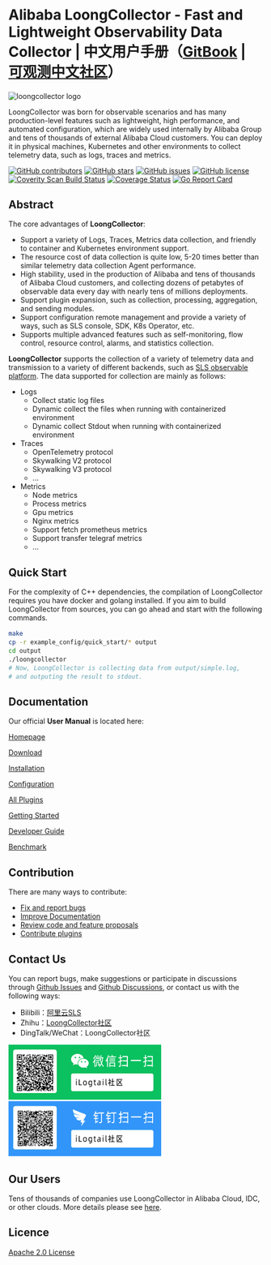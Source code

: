 # Alibaba LoongCollector - Fast and Lightweight Observability Data Collector | 中文用户手册（[GitBook](https://ilogtail.gitbook.io/ilogtail-docs/) | [可观测中文社区](https://open.observability.cn/project/loongcollector/about/)）

<img src="https://ilogtail-community-edition.oss-cn-shanghai.aliyuncs.com/images/logo/jpg/black-blue.jpg" alt="loongcollector logo" height="100px" align="center" />

LoongCollector was born for observable scenarios and has many production-level features such as lightweight, high performance, and automated configuration, which are widely used internally by Alibaba Group and tens of thousands of external Alibaba Cloud customers. You can deploy it in physical machines, Kubernetes and other environments to collect telemetry data, such as logs, traces and metrics.

[![GitHub contributors](https://img.shields.io/github/contributors/alibaba/ilogtail)](https://github.com/alibaba/loongcollector/contributors)
[![GitHub stars](https://img.shields.io/github/stars/alibaba/ilogtail)](https://github.com/alibaba/loongcollector/stargazers)
[![GitHub issues](https://img.shields.io/github/issues/alibaba/ilogtail)](https://github.com/alibaba/loongcollector/issues)
[![GitHub license](https://img.shields.io/github/license/alibaba/ilogtail)](https://github.com/alibaba/loongcollector/blob/main/LICENSE)
[![Coverity Scan Build Status](https://img.shields.io/coverity/scan/28764.svg)](https://scan.coverity.com/projects/alibaba-ilogtail)
[![Coverage Status](https://codecov.io/gh/alibaba/ilogtail/branch/main/graph/badge.svg)](https://codecov.io/gh/alibaba/ilogtail)
[![Go Report Card](https://goreportcard.com/badge/github.com/alibaba/loongcollector)](https://goreportcard.com/report/github.com/alibaba/loongcollector)

## Abstract

The core advantages of **LoongCollector**:

* Support a variety of Logs, Traces, Metrics data collection, and friendly to container and Kubernetes environment support.
* The resource cost of data collection is quite low, 5-20 times better than similar telemetry data collection Agent performance.
* High stability, used in the production of Alibaba and tens of thousands of Alibaba Cloud customers,  and collecting dozens of petabytes of observable data every day with nearly tens of millions deployments.
* Support plugin expansion, such as collection, processing, aggregation, and sending modules.
* Support configuration remote management and provide a variety of ways, such as SLS console, SDK, K8s Operator, etc.
* Supports multiple advanced features such as self-monitoring, flow control, resource control, alarms, and statistics collection.

**LoongCollector** supports the collection of a variety of telemetry data and transmission to a variety of different backends, such as [SLS observable platform](https://www.aliyun.com/product/sls). The data supported for collection are mainly as follows:

* Logs
  * Collect static log files
  * Dynamic collect the files when running with containerized environment
  * Dynamic collect Stdout when running with containerized environment
* Traces
  * OpenTelemetry protocol
  * Skywalking V2 protocol
  * Skywalking V3 protocol
  * ...
* Metrics
  * Node metrics
  * Process metrics
  * Gpu metrics
  * Nginx metrics
  * Support fetch prometheus metrics
  * Support transfer telegraf metrics
  * ...

## Quick Start

For the complexity of C++ dependencies, the compilation of LoongCollector requires you have docker and golang installed. If you aim to build LoongCollector from sources, you can go ahead and start with the following commands.

```bash
make
cp -r example_config/quick_start/* output
cd output
./loongcollector
# Now, LoongCollector is collecting data from output/simple.log,
# and outputing the result to stdout.
```


## Documentation

Our official **User Manual** is located here:

[Homepage](https://ilogtail.gitbook.io/ilogtail-docs/about/readme)

[Download](https://ilogtail.gitbook.io/ilogtail-docs/installation/release-notes)

[Installation](https://ilogtail.gitbook.io/ilogtail-docs/installation/quick-start)

[Configuration](https://ilogtail.gitbook.io/ilogtail-docs/configuration/collection-config)

[All Plugins](https://ilogtail.gitbook.io/ilogtail-docs/plugins/overview)

[Getting Started](https://ilogtail.gitbook.io/ilogtail-docs/awesome-ilogtail/getting-started)

[Developer Guide](https://ilogtail.gitbook.io/ilogtail-docs/developer-guide/)

[Benchmark](https://ilogtail.gitbook.io/ilogtail-docs/benchmark/)

## Contribution

There are many ways to contribute:

* [Fix and report bugs](https://github.com/alibaba/loongcollector/issues)
* [Improve Documentation](https://github.com/alibaba/loongcollector/labels/documentation)
* [Review code and feature proposals](https://github.com/alibaba/loongcollector/pulls)
* [Contribute plugins](./docs/en/guides/README.md)

## Contact Us

You can report bugs, make suggestions or participate in discussions through [Github Issues](https://github.com/alibaba/loongcollector/issues) and [Github Discussions](https://github.com/alibaba/loongcollector/discussions), or contact us with the following ways:

* Bilibili：[阿里云SLS](https://space.bilibili.com/630680534)
* Zhihu：[LoongCollector社区](https://www.zhihu.com/column/c_1533139823409270785)
* DingTalk/WeChat：LoongCollector社区

<img src="docs/cn/.gitbook/assets/chatgroup.png" style="width: 60%; height: 60%" />

## Our Users

Tens of thousands of companies use LoongCollector in Alibaba Cloud, IDC, or other clouds. More details please see [here](https://help.aliyun.com/document_detail/250269.html).

## Licence

[Apache 2.0 License](./LICENSE)
